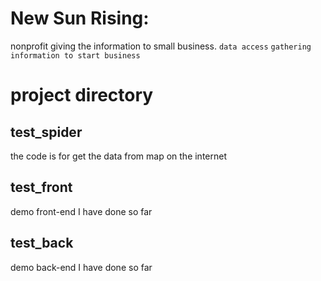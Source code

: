 # New Sun Rising:
nonprofit giving the information to small business. 
``` data access ```
``` gathering information to start business ```

# project directory
## test_spider
the code is for get the data from map on the internet
## test_front
demo front-end I have done so far
## test_back
demo back-end I have done so far

